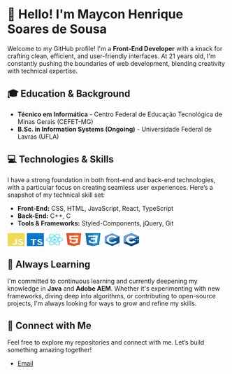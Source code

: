 # 👋 Hello! I'm Maycon Henrique Soares de Sousa

Welcome to my GitHub profile! I'm a **Front-End Developer** with a knack for crafting clean, efficient, and user-friendly interfaces. At 21 years old, I'm constantly pushing the boundaries of web development, blending creativity with technical expertise.

## 🎓 Education & Background

- **Técnico em Informática** - Centro Federal de Educação Tecnológica de Minas Gerais (CEFET-MG)
- **B.Sc. in Information Systems (Ongoing)** - Universidade Federal de Lavras (UFLA)

## 💻 Technologies & Skills

I have a strong foundation in both front-end and back-end technologies, with a particular focus on creating seamless user experiences. Here’s a snapshot of my technical skill set:

- **Front-End:** CSS, HTML, JavaScript, React, TypeScript
- **Back-End:** C++, C
- **Tools & Frameworks:** Styled-Components, jQuery, Git
 <div dir="auto">
  <a target="_blank" rel="noopener noreferrer nofollow" href="https://pt.wikipedia.org/wiki/JavaScript"><img align="center" alt="Maycon-Js" height="30" width="40" src="https://raw.githubusercontent.com/devicons/devicon/master/icons/javascript/javascript-plain.svg" style="max-width: 100%;"></a>
  <a target="_blank" rel="noopener noreferrer nofollow" href="https://en.wikipedia.org/wiki/TypeScript"><img align="center" alt="Maycon-Ts" height="30" width="40" src="https://raw.githubusercontent.com/devicons/devicon/master/icons/typescript/typescript-plain.svg" style="max-width: 100%;"></a>
  <a target="_blank" rel="noopener noreferrer nofollow" href="https://en.wikipedia.org/wiki/React_(JavaScript_library)"><img align="center" alt="Maycon-React" height="30" width="40" src="https://raw.githubusercontent.com/devicons/devicon/master/icons/react/react-original.svg" style="max-width: 100%;"></a>
  <a target="_blank" rel="noopener noreferrer nofollow" href="https://pt.wikipedia.org/wiki/HTML5"><img align="center" alt="Maycon-HTML" height="30" width="40" src="https://raw.githubusercontent.com/devicons/devicon/master/icons/html5/html5-original.svg" style="max-width: 100%;"></a>
  <a target="_blank" rel="noopener noreferrer nofollow" href="https://en.wikipedia.org/wiki/CSS"><img align="center" alt="Maycon-CSS" height="30" width="40" src="https://raw.githubusercontent.com/devicons/devicon/master/icons/css3/css3-original.svg" style="max-width: 100%;"></a>
  <a target="_blank" rel="noopener noreferrer nofollow" href="https://en.wikipedia.org/wiki/C_(programming_language)">
    <img align="center" alt="Maycon-C" height="30" width="40" src="https://raw.githubusercontent.com/devicons/devicon/master/icons/c/c-original.svg" style="max-width: 100%;"></a>
  <a target="_blank" rel="noopener noreferrer nofollow" href="https://en.wikipedia.org/wiki/C%2B%2B">
    <img align="center" alt="Maycon-C++" height="30" width="40" src="https://raw.githubusercontent.com/devicons/devicon/master/icons/cplusplus/cplusplus-original.svg" style="max-width: 100%;"></a>

  

## 🌱 Always Learning

I'm committed to continuous learning and currently deepening my knowledge in **Java** and **Adobe AEM**. Whether it's experimenting with new frameworks, diving deep into algorithms, or contributing to open-source projects, I'm always looking for ways to grow and refine my skills.

## 🔗 Connect with Me

Feel free to explore my repositories and connect with me. Let’s build something amazing together!
<!-- - [LinkedIn](https://www.linkedin.com/in/maycon-sousa) -->
- [Email](mailto:mayconsousa91@outlook.com)
